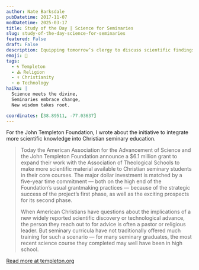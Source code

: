 ```yaml
---
author: Nate Barksdale
pubDatetime: 2017-11-07
modDatetime: 2025-03-17
title: Study of the Day | Science for Seminaries
slug: study-of-the-day-science-for-seminaries
featured: False
draft: False
description: Equipping tomorrow’s clergy to discuss scientific findings and technological advances — and the big questions they raise
emoji: 🔬
tags:
  - 🌀 Templeton
  - ⛪ Religion
  - ✝️ Christianity
  - ⚙️ Technology
haiku: |
  Science meets the divine,  
  Seminaries embrace change,  
  New wisdom takes root.

coordinates: [38.89511, -77.03637]
---
```


For the John Templeton Foundation, I wrote about the initiative to integrate more scientific knowledge into Christian seminary education.

> Today the American Association for the Advancement of Science and the John Templeton Foundation announce a $6.1 million grant to expand their work with the Association of Theological Schools to make more scientific material available to Christian seminary students in their core courses. The major dollar investment is matched by a five-year time commitment — both on the high end of the Foundation’s usual grantmaking practices — because of the strategic success of the project’s first phase, as well as the exciting prospects for its second phase.
>
> When American Christians have questions about the implications of a new widely reported scientific discovery or technological advance, the person they reach out to for advice is often a pastor or religious leader. But seminary curricula have not traditionally offered much training for such a scenario — for many seminary graduates, the most recent science course they completed may well have been in high school.

[Read more at templeton.org](https://www.templeton.org/news/expanding-science-seminaries)
